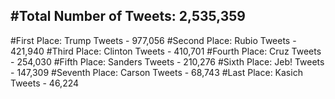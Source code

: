 #Total Number of Tweets: 2,535,359 
---
#First Place: Trump Tweets - 977,056
#Second Place: Rubio Tweets - 421,940
#Third Place: Clinton Tweets - 410,701
#Fourth Place: Cruz Tweets - 254,030
#Fifth Place: Sanders Tweets - 210,276
#Sixth Place: Jeb! Tweets - 147,309
#Seventh Place: Carson Tweets - 68,743
#Last Place: Kasich Tweets - 46,224
